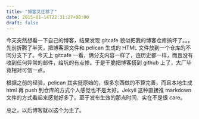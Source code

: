 ```yaml
---
title: "博客又迁移了"
date: 2015-01-14T22:31:27+08:00
draft: false
---
```


今天突然想看一下自己的博客，结果发现 gitcafe 貌似把我的博客仓库搞坏了。。。先前折腾了半天，把博客源文件和 pelican 生成的 HTML 文件放到一个仓库的不同分支下了。今天上 gitcafe 一看，俩分支内容一样了，连历史都一样，而且没有收到任何异常的邮件，给坑的有点惨。于是干脆把博客搭到 github 上了，大厂毕竟相对可信一点。

根据之前的经验，pelican 其实挺原始的，很多东西做的不算完善，而且本地生成 html 再 push 到仓库的方式个人感觉也不是太好。Jekyll 这种直接推 markdown 文件的方式看起来感觉好多了。至于发布生效的那点时间，实在不是很 care。

总之，以后博客就以这个为主了。
